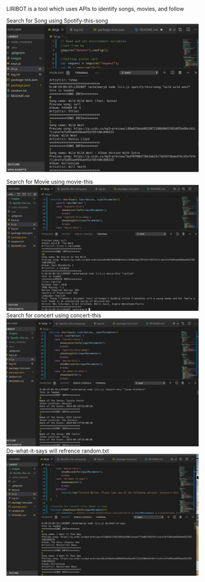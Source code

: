 LIRIBOT is a tool which uses APIs to identify songs, movies, and follow

Search for Song using Spotify-this-song
![](images/Spotify-this-song.png)

Search for Movie using movie-this
![](images/movie-this.png)
Search for concert using concert-this
![](images/concert-this.png)
Do-what-it-says will refrence random.txt
![](images/do-what-it-says.png)